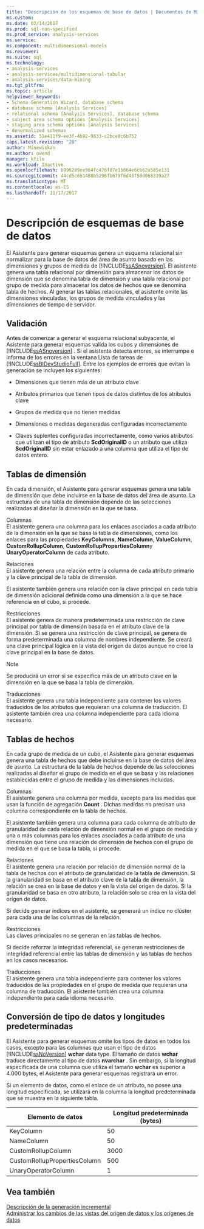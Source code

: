 ```yaml
---
title: "Descripción de los esquemas de base de datos | Documentos de Microsoft"
ms.custom: 
ms.date: 03/14/2017
ms.prod: sql-non-specified
ms.prod_service: analysis-services
ms.service: 
ms.component: multidimensional-models
ms.reviewer: 
ms.suite: sql
ms.technology:
- analysis-services
- analysis-services/multidimensional-tabular
- analysis-services/data-mining
ms.tgt_pltfrm: 
ms.topic: article
helpviewer_keywords:
- Schema Generation Wizard, database schema
- database schema [Analysis Services]
- relational schema [Analysis Services], database schema
- subject area schema options [Analysis Services]
- staging area schema options [Analysis Services]
- denormalized schemas
ms.assetid: 51e411f9-ee3f-4b92-9833-c2bce8c6b752
caps.latest.revision: "28"
author: Minewiskan
ms.author: owend
manager: kfile
ms.workload: Inactive
ms.openlocfilehash: b996209ee964fc476f87e1b064e6cb62a585e131
ms.sourcegitcommit: 44cd5c651488b5296fb679f6d43f50d068339a27
ms.translationtype: MT
ms.contentlocale: es-ES
ms.lasthandoff: 11/17/2017
---
```

# <a name="understanding-the-database-schemas"></a>Descripción de esquemas de base de datos
  El Asistente para generar esquemas genera un esquema relacional sin normalizar para la base de datos del área de asunto basado en las dimensiones y grupos de medida de [!INCLUDE[ssASnoversion](../../includes/ssasnoversion-md.md)]. El asistente genera una tabla relacional por dimensión para almacenar los datos de dimensión que se denomina tabla de dimensión y una tabla relacional por grupo de medida para almacenar los datos de hechos que se denomina tabla de hechos. Al generar las tablas relacionales, el asistente omite las dimensiones vinculadas, los grupos de medida vinculados y las dimensiones de tiempo de servidor.  
  
## <a name="validation"></a>Validación  
 Antes de comenzar a generar el esquema relacional subyacente, el Asistente para generar esquemas valida los cubos y dimensiones de [!INCLUDE[ssASnoversion](../../includes/ssasnoversion-md.md)] . Si el asistente detecta errores, se interrumpe e informa de los errores en la ventana Lista de tareas de [!INCLUDE[ssBIDevStudioFull](../../includes/ssbidevstudiofull-md.md)]. Entre los ejemplos de errores que evitan la generación se incluyen los siguientes:  
  
-   Dimensiones que tienen más de un atributo clave  
  
-   Atributos primarios que tienen tipos de datos distintos de los atributos clave  
  
-   Grupos de medida que no tienen medidas  
  
-   Dimensiones o medidas degeneradas configuradas incorrectamente  
  
-   Claves suplentes configuradas incorrectamente, como varios atributos que utilizan el tipo de atributo **ScdOriginalID** o un atributo que utiliza **ScdOriginalID** sin estar enlazado a una columna que utiliza el tipo de datos entero.  
  
## <a name="dimension-tables"></a>Tablas de dimensión  
 En cada dimensión, el Asistente para generar esquemas genera una tabla de dimensión que debe incluirse en la base de datos del área de asunto. La estructura de una tabla de dimensión depende de las selecciones realizadas al diseñar la dimensión en la que se basa.  
  
 Columnas  
 El asistente genera una columna para los enlaces asociados a cada atributo de la dimensión en la que se basa la tabla de dimensiones, como los enlaces para las propiedades **KeyColumns**, **NameColumn**, **ValueColumn**, **CustomRollupColumn**, **CustomRollupPropertiesColumn**y **UnaryOperatorColumn** de cada atributo.  
  
 Relaciones  
 El asistente genera una relación entre la columna de cada atributo primario y la clave principal de la tabla de dimensión.  
  
 El asistente también genera una relación con la clave principal en cada tabla de dimensión adicional definida como una dimensión a la que se hace referencia en el cubo, si procede.  
  
 Restricciones  
 El asistente genera de manera predeterminada una restricción de clave principal por tabla de dimensión basada en el atributo clave de la dimensión. Si se genera una restricción de clave principal, se genera de forma predeterminada una columna de nombres independiente. Se creará una clave principal lógica en la vista del origen de datos aunque no cree la clave principal en la base de datos.  
  
> [!NOTE]  
>  Se producirá un error si se especifica más de un atributo clave en la dimensión en la que se basa la tabla de dimensión.  
  
 Traducciones  
 El asistente genera una tabla independiente para contener los valores traducidos de los atributos que requieran una columna de traducción. El asistente también crea una columna independiente para cada idioma necesario.  
  
## <a name="fact-tables"></a>Tablas de hechos  
 En cada grupo de medida de un cubo, el Asistente para generar esquemas genera una tabla de hechos que debe incluirse en la base de datos del área de asunto. La estructura de la tabla de hechos depende de las selecciones realizadas al diseñar el grupo de medida en el que se basa y las relaciones establecidas entre el grupo de medida y las dimensiones incluidas.  
  
 Columnas  
 El asistente genera una columna por medida, excepto para las medidas que usan la función de agregación **Count** . Dichas medidas no precisan una columna correspondiente en la tabla de hechos.  
  
 El asistente también genera una columna para cada columna de atributo de granularidad de cada relación de dimensión normal en el grupo de medida y una o más columnas para los enlaces asociados a cada atributo de una dimensión que tiene una relación de dimensión de hechos con el grupo de medida en el que se basa la tabla, si procede.  
  
 Relaciones  
 El asistente genera una relación por relación de dimensión normal de la tabla de hechos con el atributo de granularidad de la tabla de dimensión. Si la granularidad se basa en el atributo clave de la tabla de dimensión, la relación se crea en la base de datos y en la vista del origen de datos. Si la granularidad se basa en otro atributo, la relación solo se crea en la vista del origen de datos.  
  
 Si decide generar índices en el asistente, se generará un índice no clúster para cada una de las columnas de la relación.  
  
 Restricciones  
 Las claves principales no se generan en las tablas de hechos.  
  
 Si decide reforzar la integridad referencial, se generan restricciones de integridad referencial entre las tablas de dimensión y las tablas de hechos en los casos necesarios.  
  
 Traducciones  
 El asistente genera una tabla independiente para contener los valores traducidos de las propiedades en el grupo de medida que requieran una columna de traducción. El asistente también crea una columna independiente para cada idioma necesario.  
  
## <a name="data-type-conversion-and-default-lengths"></a>Conversión de tipo de datos y longitudes predeterminadas  
 El Asistente para generar esquemas omite los tipos de datos en todos los casos, excepto para las columnas que usan el tipo de datos [!INCLUDE[ssNoVersion](../../includes/ssnoversion-md.md)] **wchar** data type. El tamaño de datos **wchar** traduce directamente al tipo de datos **nvarchar** . Sin embargo, si la longitud especificada de una columna que utiliza el tamaño **wchar** es superior a 4.000 bytes, el Asistente para generar esquemas registrará un error.  
  
 Si un elemento de datos, como el enlace de un atributo, no posee una longitud especificada, se utilizará en la columna la longitud predeterminada que se muestra en la siguiente tabla.  
  
|Elemento de datos|Longitud predeterminada (bytes)|  
|---------------|------------------------------|  
|KeyColumn|50|  
|NameColumn|50|  
|CustomRollupColumn|3000|  
|CustomRollupPropertiesColumn|500|  
|UnaryOperatorColumn|1|  
  
## <a name="see-also"></a>Vea también  
 [Descripción de la generación incremental](../../analysis-services/multidimensional-models/understanding-incremental-generation.md)   
 [Administrar los cambios de las vistas del origen de datos y los orígenes de datos](../../analysis-services/multidimensional-models/manage-changes-to-data-source-views-and-data-sources.md)  
  
  
